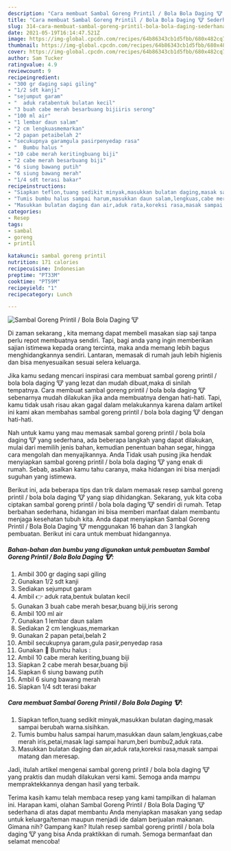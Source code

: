 ```yaml
---
description: "Cara membuat Sambal Goreng Printil / Bola Bola Daging 🐮 Sederhana dan Mudah Dibuat"
title: "Cara membuat Sambal Goreng Printil / Bola Bola Daging 🐮 Sederhana dan Mudah Dibuat"
slug: 314-cara-membuat-sambal-goreng-printil-bola-bola-daging-sederhana-dan-mudah-dibuat
date: 2021-05-19T16:14:47.521Z
image: https://img-global.cpcdn.com/recipes/64b86343cb1d5fbb/680x482cq70/sambal-goreng-printil-bola-bola-daging-🐮-foto-resep-utama.jpg
thumbnail: https://img-global.cpcdn.com/recipes/64b86343cb1d5fbb/680x482cq70/sambal-goreng-printil-bola-bola-daging-🐮-foto-resep-utama.jpg
cover: https://img-global.cpcdn.com/recipes/64b86343cb1d5fbb/680x482cq70/sambal-goreng-printil-bola-bola-daging-🐮-foto-resep-utama.jpg
author: Sam Tucker
ratingvalue: 4.9
reviewcount: 9
recipeingredient:
- "300 gr daging sapi giling"
- "1/2 sdt kanji"
- "sejumput garam"
- "  aduk ratabentuk bulatan kecil"
- "3 buah cabe merah besarbuang bijiiris serong"
- "100 ml air"
- "1 lembar daun salam"
- "2 cm lengkuasmemarkan"
- "2 papan petaibelah 2"
- "secukupnya garamgula pasirpenyedap rasa"
- "  Bumbu halus "
- "10 cabe merah keritingbuang biji"
- "2 cabe merah besarbuang biji"
- "6 siung bawang putih"
- "6 siung bawang merah"
- "1/4 sdt terasi bakar"
recipeinstructions:
- "Siapkan teflon,tuang sedikit minyak,masukkan bulatan daging,masak sampai berubah warna.sisihkan."
- "Tumis bumbu halus sampai harum,masukkan daun salam,lengkuas,cabe merah iris,petai,masak lagi sampai harum,beri bumbu2,aduk rata."
- "Masukkan bulatan daging dan air,aduk rata,koreksi rasa,masak sampai matang dan meresap."
categories:
- Resep
tags:
- sambal
- goreng
- printil

katakunci: sambal goreng printil 
nutrition: 171 calories
recipecuisine: Indonesian
preptime: "PT33M"
cooktime: "PT59M"
recipeyield: "1"
recipecategory: Lunch

---
```



![Sambal Goreng Printil / Bola Bola Daging 🐮](https://img-global.cpcdn.com/recipes/64b86343cb1d5fbb/680x482cq70/sambal-goreng-printil-bola-bola-daging-🐮-foto-resep-utama.jpg)

Di zaman  sekarang , kita memang dapat membeli masakan siap saji tanpa perlu repot membuatnya sendiri. Tapi, bagi anda yang ingin memberikan sajian istimewa kepada orang tercinta, maka anda memang lebih bagus menghidangkannya sendiri. Lantaran, memasak di rumah jauh lebih higienis dan bisa menyesuaikan sesuai selera keluarga.

Jika kamu sedang mencari inspirasi cara membuat sambal goreng printil / bola bola daging 🐮 yang lezat dan mudah dibuat,maka di sinilah tempatnya. Cara membuat sambal goreng printil / bola bola daging 🐮  sebenarnya mudah dilakukan jika anda membuatnya dengan hati-hati. Tapi, kamu tidak usah risau akan gagal dalam melakukannya 
karena dalam artikel ini kami akan membahas sambal goreng printil / bola bola daging 🐮 dengan hati-hati.  



Nah untuk kamu yang mau memasak sambal goreng printil / bola bola daging 🐮 yang sederhana, ada beberapa langkah yang dapat dilakukan, mulai dari memilih jenis bahan, kemudian penentuan bahan segar, hingga cara mengolah dan menyajikannya. Anda Tidak usah pusing jika hendak menyiapkan sambal goreng printil / bola bola daging 🐮 yang enak di rumah. Sebab, asalkan kamu  tahu caranya, maka hidangan ini bisa menjadi suguhan yang istimewa.

Berikut ini, ada beberapa tips dan trik dalam memasak resep sambal goreng printil / bola bola daging 🐮 yang siap dihidangkan. Sekarang, yuk kita coba ciptakan sambal goreng printil / bola bola daging 🐮 sendiri di rumah. Tetap berbahan sederhana, hidangan ini bisa memberi manfaat dalam membantu menjaga kesehatan tubuh kita. Anda dapat menyiapkan Sambal Goreng Printil / Bola Bola Daging 🐮 menggunakan 16 bahan dan 3 langkah pembuatan. Berikut ini cara untuk membuat hidangannya.

<!--inarticleads1-->

##### Bahan-bahan dan bumbu yang digunakan untuk pembuatan Sambal Goreng Printil / Bola Bola Daging 🐮:

1. Ambil 300 gr daging sapi giling
1. Gunakan 1/2 sdt kanji
1. Sediakan sejumput garam
1. Ambil  👉 aduk rata,bentuk bulatan kecil
1. Gunakan 3 buah cabe merah besar,buang biji,iris serong
1. Ambil 100 ml air
1. Gunakan 1 lembar daun salam
1. Sediakan 2 cm lengkuas,memarkan
1. Gunakan 2 papan petai,belah 2
1. Ambil secukupnya garam,gula pasir,penyedap rasa
1. Gunakan  🍃 Bumbu halus :
1. Ambil 10 cabe merah keriting,buang biji
1. Siapkan 2 cabe merah besar,buang biji
1. Siapkan 6 siung bawang putih
1. Ambil 6 siung bawang merah
1. Siapkan 1/4 sdt terasi bakar




<!--inarticleads2-->

##### Cara membuat Sambal Goreng Printil / Bola Bola Daging 🐮:

1. Siapkan teflon,tuang sedikit minyak,masukkan bulatan daging,masak sampai berubah warna.sisihkan.
1. Tumis bumbu halus sampai harum,masukkan daun salam,lengkuas,cabe merah iris,petai,masak lagi sampai harum,beri bumbu2,aduk rata.
1. Masukkan bulatan daging dan air,aduk rata,koreksi rasa,masak sampai matang dan meresap.




Jadi, itulah artikel mengenai  sambal goreng printil / bola bola daging 🐮  yang praktis dan mudah dilakukan versi kami. Semoga anda mampu mempraktekkannya dengan hasil yang terbaik. 

Terima kasih kamu telah membaca resep yang kami tampilkan di halaman ini. Harapan kami, olahan  Sambal Goreng Printil / Bola Bola Daging 🐮 sederhana di atas dapat membantu Anda menyiapkan masakan yang sedap untuk keluarga/teman maupun menjadi ide dalam berjualan makanan. Gimana nih? Gampang kan? Itulah resep sambal goreng printil / bola bola daging 🐮 yang bisa Anda praktikkan di rumah. Semoga bermanfaat dan selamat mencoba!

